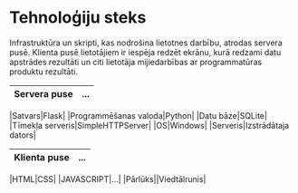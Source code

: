 # Tehnoloģiju steks

Infrastruktūra un skripti, kas nodrošina lietotnes darbību, atrodas servera pusē. Klienta pusē lietotājiem ir iespēja redzēt ekrānu, kurā redzami datu apstrādes rezultāti un citi lietotāja mijiedarbības ar programmatūras produktu rezultāti.

|Servera puse|...|
|-|-|

|Satvars|Flask|
|Programmēšanas valoda|Python|
|Datu bāze|SQLite|
|Tīmekļa serveris|SimpleHTTPServer|
|OS|Windows|
|Serveris|Izstrādātaja dators|



|Klienta puse|...|
|-|-|

|HTML|CSS|
|JAVASCRIPT|...|
|Pārlūks||Viedtālrunis|



